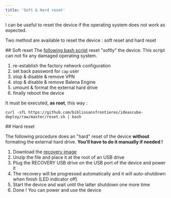```yaml
---
title: 'Soft & Hard reset'
---
```


I can be useful to reset the device if the operating system does not work as expected.

Two method are available to reset the device : soft reset and hard reset

## Soft reset
The [following bash script](https://github.com/bibliosansfrontieres/ideascube-deploy/raw/master/reset.sh) reset "softly" the device. This script can not fix any damaged operating system.

1. re-establish the factory network configuration
2. set back password for `cap` user
3. stop & disable & remove VPN
4. stop & disable & remove Balena Engine
5. umount & format the external hard drive
6. finally reboot the device

It must be executed, **as root**, this way :
```
curl -sfL https://github.com/bibliosansfrontieres/ideascube-deploy/raw/master/reset.sh | bash
```

## Hard reset

The following procedure does an "hard" reset of the device **without** formating the external hard drive. **You'll have to do it manually if needed !**

1. Download the [recovery image](https://mega.nz/#!14AxDIQA!uweEwRo8RwQGBcvxsFHWKURVchSHthn2uysF5X60Bok)
2. Unzip the file and place it at the root of an USB drive
3. Plug the RECOVERY USB drive on the USB port of the device and power it
4. The recovery will be progressed automatically and it will auto-shutdown when finish (LED indicator off)
5. Start the device and wait until the latter shutdown one more time
6. Done ! You can power and use the device
